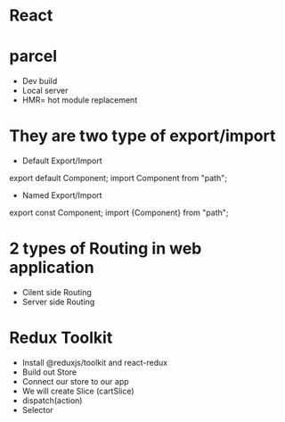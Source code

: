 # React

# parcel

- Dev build
- Local server
- HMR= hot module replacement

# They are two type of export/import

- Default Export/Import

export default Component;
import Component from "path";

- Named Export/Import

export const Component;
import {Component} from "path";

# 2 types of Routing in web application

- Cilent side Routing
- Server side Routing

# Redux Toolkit

- Install @reduxjs/toolkit and react-redux
- Build out Store
- Connect our store to our app
- We will create Slice (cartSlice)
- dispatch(action)
- Selector
